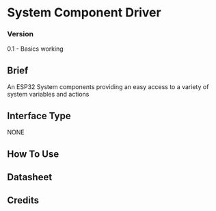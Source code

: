 # System Component Driver


### Version

0.1     -   Basics working

## Brief

An ESP32 System components providing an easy access to a variety of system variables and actions

## Interface Type

NONE

## How To Use



## Datasheet


## Credits